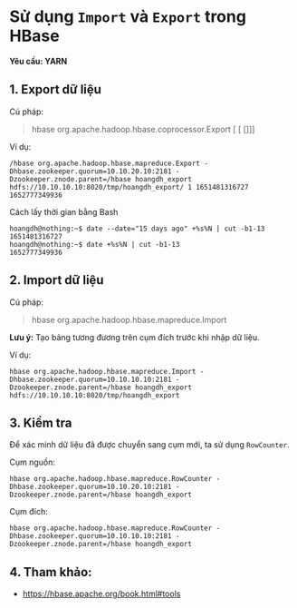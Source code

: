 # Sử dụng `Import` và `Export` trong HBase
**Yêu cầu: YARN**

## 1. Export dữ liệu

Cú pháp:

> hbase org.apache.hadoop.hbase.coprocessor.Export <tablename> <outputdir> [<versions> [<starttime> [<endtime>]]]

 
Ví dụ:
  
```
/hbase org.apache.hadoop.hbase.mapreduce.Export -Dhbase.zookeeper.quorum=10.10.20.10:2181 -Dzookeeper.znode.parent=/hbase hoangdh_export hdfs://10.10.10.10:8020/tmp/hoangdh_export/ 1 1651481316727 1652777349936
```

Cách lấy thời gian bằng Bash
  
```
hoangdh@nothing:~$ date --date="15 days ago" +%s%N | cut -b1-13
1651481316727
hoangdh@nothing:~$ date +%s%N | cut -b1-13
1652777349936
```
  
## 2. Import dữ liệu
  
Cú pháp:
  
> hbase org.apache.hadoop.hbase.mapreduce.Import <tablename> <inputdir>
  
**Lưu ý:** Tạo bảng tương đương trên cụm đích trước khi nhập dữ liệu.
  
Ví dụ:
  
```
hbase org.apache.hadoop.hbase.mapreduce.Import -Dhbase.zookeeper.quorum=10.10.10.10:2181 -Dzookeeper.znode.parent=/hbase hoangdh_export hdfs://10.10.10.10:8020/tmp/hoangdh_export
```
  
 ## 3. Kiểm tra
  
  Để xác minh dữ liệu đã được chuyển sang cụm mới, ta sử dụng `RowCounter`.
  
  Cụm nguồn:
  
  ```
hbase org.apache.hadoop.hbase.mapreduce.RowCounter -Dhbase.zookeeper.quorum=10.10.20.10:2181 -Dzookeeper.znode.parent=/hbase hoangdh_export
  ```
  
  Cụm đích:
  
  ```
hbase org.apache.hadoop.hbase.mapreduce.RowCounter -Dhbase.zookeeper.quorum=10.10.10.10:2181 -Dzookeeper.znode.parent=/hbase hoangdh_export
  ```
  
  ## 4. Tham khảo:
  - https://hbase.apache.org/book.html#tools
